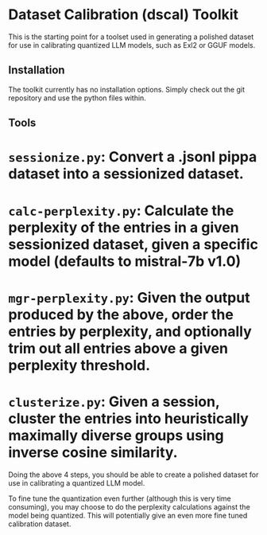 # Dataset Calibration (dscal) Toolkit

This is the starting point for a toolset used in generating a polished dataset for use in calibrating quantized LLM models, such as Exl2 or GGUF models.

## Installation

The toolkit currently has no installation options. Simply check out the git repository and use the python files within.

## Tools

# `sessionize.py`: Convert a .jsonl pippa dataset into a sessionized dataset.
# `calc-perplexity.py`: Calculate the perplexity of the entries in a given sessionized dataset, given a specific model (defaults to mistral-7b v1.0)
# `mgr-perplexity.py`: Given the output produced by the above, order the entries by perplexity, and optionally trim out all entries above a given perplexity threshold.
# `clusterize.py`: Given a session, cluster the entries into heuristically maximally diverse groups using inverse cosine similarity.

Doing the above 4 steps, you should be able to create a polished dataset for use in calibrating a quantized LLM model.

To fine tune the quantization even further (although this is very time consuming), you may choose to do the perplexity calculations against the model being quantized. This will potentially give an even more fine tuned calibration dataset.
